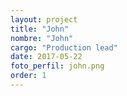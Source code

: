 ```yaml
---
layout: project
title: "John"
nombre: "John"
cargo: "Production lead"
date: 2017-05-22
foto_perfil: john.png
order: 1
---
```

